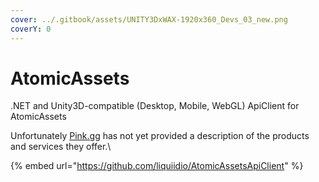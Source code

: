 ```yaml
---
cover: ../.gitbook/assets/UNITY3DxWAX-1920x360_Devs_03_new.png
coverY: 0
---
```


# AtomicAssets

.NET and Unity3D-compatible (Desktop, Mobile, WebGL) ApiClient for AtomicAssets



Unfortunately [Pink.gg](https://pink.gg/) has not yet provided a description of the products and services they offer.\


{% embed url="https://github.com/liquiidio/AtomicAssetsApiClient" %}

